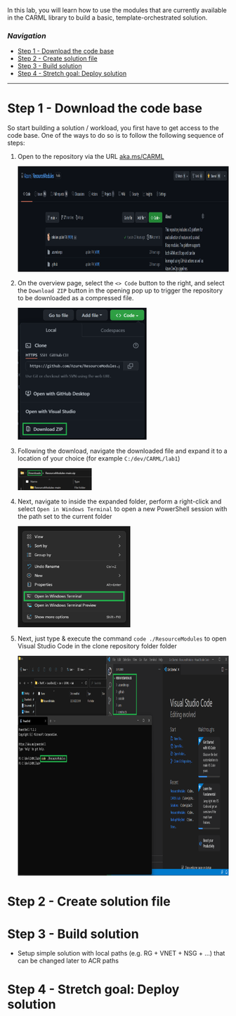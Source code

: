 In this lab, you will learn how to use the modules that are currently available in the CARML library to build a basic, template-orchestrated solution.

### _Navigation_
- [Step 1 - Download the code base](#step-1---download-the-code-base)
- [Step 2 - Create solution file](#step-2---create-solution-file)
- [Step 3 - Build solution](#step-3---build-solution)
- [Step 4 - Stretch goal: Deploy solution](#step-4---stretch-goal-deploy-solution)
---

# Step 1 - Download the code base

So start building a solution / workload, you first have to get access to the code base. One of the ways to do so is to follow the following sequence of steps:

1. Open to the repository via the URL [aka.ms/CARML](https://aka.ms/CARML)

    <img src="./media/PreReqGitHub/carmlMain.png" alt="Repository main" height="240">

2. On the overview page, select the `<> Code` button to the right, and select the `Download ZIP` button in the opening pop up to trigger the repository to be downloaded as a compressed file.

    <img src="./media/Lab1%20-%20First%20Solution/downloadZip.png" alt="Download zip" height="300">

3. Following the download, navigate the downloaded file and expand it to a location of your choice (for example `C:/dev/CARML/lab1`)

    <img src="./media/Lab1%20-%20First%20Solution/../Lab1%20-%20First%20Solution/downloadedZip.png" alt="Downloaded zip" height="50">

1. Next, navigate to inside the expanded folder, perform a right-click and select `Open in Windows Terminal` to open a new PowerShell session with the path set to the current folder

    <img src="./media/PreReqGitHub/localTerminalOpen.png" alt="Open local terminal" height="230">

2. Next, just type & execute the command `code ./ResourceModules` to open Visual Studio Code in the clone repository folder folder

    <img src="./media/Lab1%20-%20First%20Solution/downloadedCARML.png" alt="CARML folder in VSCode" height="500">

# Step 2 - Create solution file

# Step 3 - Build solution

- Setup simple solution with local paths (e.g. RG + VNET + NSG + …) that can be changed later to ACR paths

# Step 4 - Stretch goal: Deploy solution